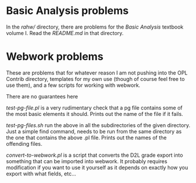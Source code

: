 # Basic Analysis problems

In the *rahw/* directory, there are problems for the *Basic Analysis* textbook volume I.  Read the *README.md* in that directory.

# Webwork problems

These are problems that for whatever reason I am not pushing into the OPL Contrib directory, templates for my own use (though of course feel free to use them), and a few scripts for working with webwork.

There are no guarantees here

*test-pg-file.pl* is a very rudimentary check that a pg file contains some of the most basic elements it should.  Prints out the name of the file if it fails.

*test-pg-files.sh* run the above in all the subdirectories of the given directory.  Just a simple find command, needs to be run from the same directory as the one that contains the above .pl file.  Prints out the names of the offending files.

*convert-to-webwork.pl* is a script that converts the D2L grade export into something that can be imported into webwork.
It probably requires modification if you want to use it yourself as it depends on exactly how you export with what fields, etc...
